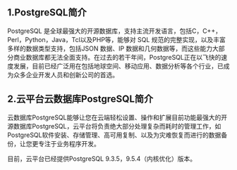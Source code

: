 ## 1.PostgreSQL简介

PostgreSQL 是全球最强大的开源数据库，支持主流开发语言，包括C，C++，Perl，Python，Java，Tcl以及PHP等，能够对 SQL 规范的完整实现，以及丰富多样的数据类型支持，包括JSON 数据、IP 数据和几何数据等，而这些能力大部分商业数据库都无法全面支持。在过去的若干年间，PostgreSQL正在以飞快的速度发展，目前已经广泛用在包括地球空间、移动应用、数据分析等各个行业，已成为众多企业开发人员和创新公司的首选。

## 2.云平台云数据库PostgreSQL简介
云数据库PostgreSQL能够让您在云端轻松设置、操作和扩展目前功能最强大的开源数据库PostgreSQL，云平台将负责绝大部分处理复杂而耗时的管理工作，如PostgreSQL软件安装、存储管理、高可用复制、以及为灾难恢复而进行的数据备份，让您更专注于业务程序开发。

目前，云平台已经提供PostgreSQL 9.3.5，9.5.4（内核优化）版本。